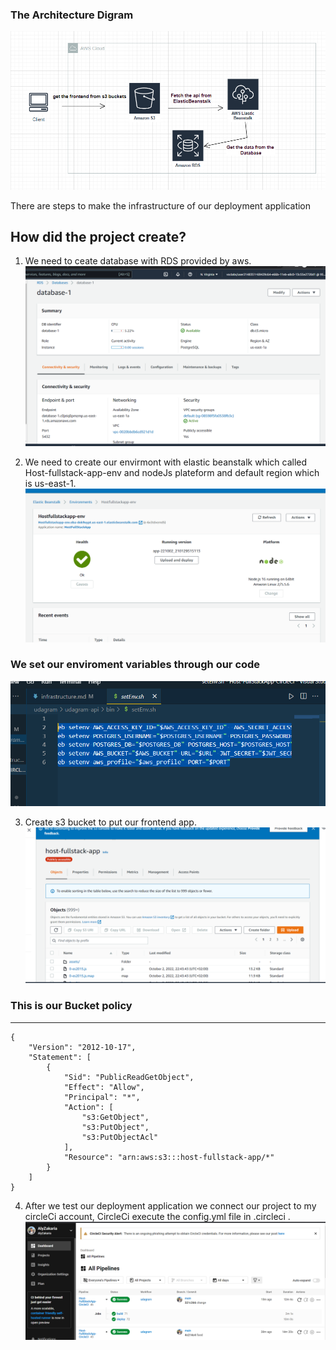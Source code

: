 ### The Architecture Digram

![arhitecture diagram](../Screenshots/architecture.png)

There are steps to make the infrastructure of our deployment application

## How did the project create?
1. We need to ceate database with RDS provided by aws.
![RDS](..\Screenshots\rds_1.png)

2. We need to create our envirmont with elastic beanstalk which called Host-fullstack-app-env and nodeJs plateform and default region which is us-east-1. 
![Elastic Beanstalk](..\Screenshots\EB_1.png)
### We set our enviroment variables through our code
![aws_env](..\Screenshots\aws_env.png)


3. Create s3 bucket to put our frontend app.
![s3_bucket](..\Screenshots\s3_1.png)
 ### This is our Bucket policy
***
    {
        "Version": "2012-10-17",
        "Statement": [
            {
                "Sid": "PublicReadGetObject",
                "Effect": "Allow",
                "Principal": "*",
                "Action": [
                    "s3:GetObject",
                    "s3:PutObject",
                    "s3:PutObjectAcl"
                ],
                "Resource": "arn:aws:s3:::host-fullstack-app/*"
            }
        ]
    }

4. After we test our deployment application we connect our project to my circleCi account, CircleCi execute the config.yml file in .circleci .
![CircleCi](..\Screenshots\CI_1.png)



